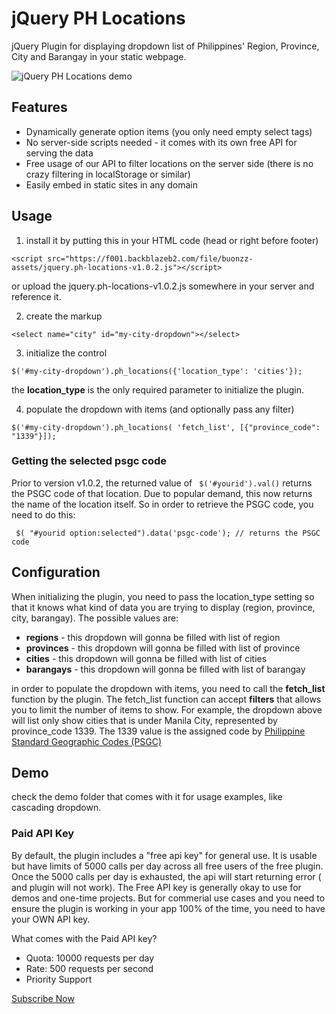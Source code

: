 # jQuery PH Locations

jQuery Plugin for displaying dropdown list of Philippines' Region, Province, City and Barangay in your static webpage.


![jQuery PH Locations demo](https://f001.backblazeb2.com/file/buonzz-assets/jquery-ph-locations-demo.gif)

## Features

* Dynamically generate option items (you only need empty select tags)
* No server-side scripts needed - it comes with its own free API for serving the data
* Free usage of our API to filter locations on the server side (there is no crazy filtering in localStorage or similar)
* Easily embed in static sites in any domain

## Usage

1. install it by putting this in your HTML code (head or right before footer)

```
<script src="https://f001.backblazeb2.com/file/buonzz-assets/jquery.ph-locations-v1.0.2.js"></script>
```
or upload the jquery.ph-locations-v1.0.2.js somewhere in your server and reference it.

2. create the markup
```
<select name="city" id="my-city-dropdown"></select>
```

3. initialize the control
```
$('#my-city-dropdown').ph_locations({'location_type': 'cities'});
```
the **location_type** is the only required parameter to initialize the plugin. 

4. populate the dropdown with items (and optionally pass any filter)

```
$('#my-city-dropdown').ph_locations( 'fetch_list', [{"province_code": "1339"}]);
```

### Getting the selected psgc code 

Prior to version v1.0.2, the returned value of ` $('#yourid').val()` returns the PSGC code of that location. Due to popular demand, this now returns the name of the location itself. So in order to retrieve the PSGC code, you need to do this:
```
 $( "#yourid option:selected").data('psgc-code'); // returns the PSGC code
```

## Configuration 

When initializing the plugin, you need to pass the location_type setting so that it knows what kind of data you are trying to display (region, province, city, barangay). The possible values are:

* **regions** - this dropdown will gonna be filled with list of region
* **provinces** - this dropdown will gonna be filled with list of province
* **cities** - this dropdown will gonna be filled with list of cities
* **barangays** - this dropdown will gonna be filled with list of barangay

in order to populate the dropdown with items, you need to call the **fetch_list** function by the plugin. The fetch_list function can accept **filters** that allows you to limit the number of items to show. For example, the dropdown above will list only show cities that is under Manila City, represented by province_code 1339. The 1339 value is the assigned code by  [Philippine Standard Geographic Codes (PSGC)](https://psa.gov.ph/classification/psgc/)

## Demo

check the demo folder that comes with it for usage examples, like cascading dropdown.


### Paid API Key


By default, the plugin includes a "free api key" for general use. It is usable but have limits of 5000 calls per day across all free users of the free plugin.
Once the 5000 calls per day is exhausted, the api will start returning error ( and plugin will not work).
The Free API key is generally okay to use for demos and one-time projects. 
But for commerial use cases and you need to ensure the plugin is working in your app 100% of the time, you need to have your OWN API key.

What comes with the Paid API key?
* Quota: 10000 requests per day
* Rate: 500 requests per second
* Priority Support

[Subscribe Now](https://www.paypal.com/webapps/billing/plans/subscribe?plan_id=P-4Y013985K3353770LMXJXGTQ)

